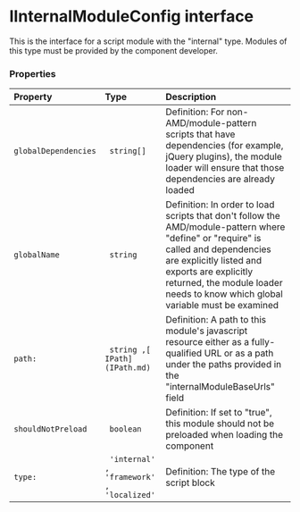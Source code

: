# IInternalModuleConfig interface

This is the interface for a script module with the "internal" type. Modules of this type must be provided by the 
component developer. 




### Properties

| Property	   | Type	| Description|
|:-------------|:-------|:-----------|
|`globalDependencies`      |` string[]` | Definition: For non-AMD/module-pattern scripts that have dependencies (for example, jQuery plugins), the module  loader will ensure that those dependencies are already loaded |
|`globalName`      |` string` | Definition: In order to load scripts that don't follow the AMD/module-pattern where "define" or "require" is  called and dependencies are explicitly listed and exports are explicitly returned, the module loader needs to  know which global variable must be examined |
|`path:`      |` string ,[ IPath](IPath.md)` | Definition: A path to this module's javascript resource either as a fully-qualified URL or as a path under the  paths provided in the "internalModuleBaseUrls" field |
|`shouldNotPreload`      |` boolean` | Definition: If set to "true", this module should not be preloaded when loading the component |
|`type:`      |` 'internal' , 'framework' , 'localized'` | Definition: The type of the script block |




